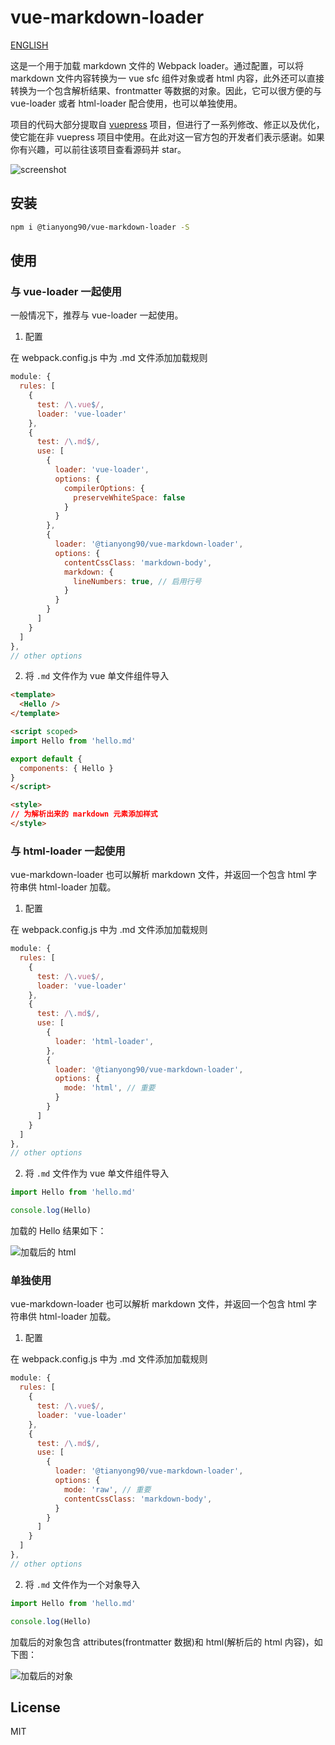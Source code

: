 # vue-markdown-loader

[ENGLISH](./README.md)

这是一个用于加载 markdown 文件的 Webpack loader。通过配置，可以将 markdown 文件内容转换为一 vue sfc 组件对象或者 html 内容，此外还可以直接转换为一个包含解析结果、frontmatter 等数据的对象。因此，它可以很方便的与 vue-loader 或者 html-loader 配合使用，也可以单独使用。

项目的代码大部分提取自 [vuepress](https://github.com/vuejs/vuepress) 项目，但进行了一系列修改、修正以及优化，使它能在非 vuepress 项目中使用。在此对这一官方包的开发者们表示感谢。如果你有兴趣，可以前往该项目查看源码并 star。

![screenshot](./images/screenshot.png)

## 安装

```bash
npm i @tianyong90/vue-markdown-loader -S
```

## 使用

### 与 vue-loader 一起使用

一般情况下，推荐与 vue-loader 一起使用。

1. 配置

在 webpack.config.js 中为 .md 文件添加加载规则

```js
module: {
  rules: [
    {
      test: /\.vue$/,
      loader: 'vue-loader'
    },
    {
      test: /\.md$/,
      use: [
        {
          loader: 'vue-loader',
          options: {
            compilerOptions: {
              preserveWhiteSpace: false
            }
          }
        },
        {
          loader: '@tianyong90/vue-markdown-loader',
          options: {
            contentCssClass: 'markdown-body',
            markdown: {
              lineNumbers: true, // 启用行号
            }
          }
        }
      ]
    }
  ]
},
// other options
```

2. 将 `.md` 文件作为 vue 单文件组件导入

```html
<template>
  <Hello />
</template>

<script scoped>
import Hello from 'hello.md'

export default {
  components: { Hello }
}
</script>

<style>
// 为解析出来的 markdown 元素添加样式
</style>
```

### 与 html-loader 一起使用

vue-markdown-loader 也可以解析 markdown 文件，并返回一个包含 html 字符串供 html-loader 加载。

1. 配置

在 webpack.config.js 中为 .md 文件添加加载规则

```js
module: {
  rules: [
    {
      test: /\.vue$/,
      loader: 'vue-loader'
    },
    {
      test: /\.md$/,
      use: [
        {
          loader: 'html-loader',
        },
        {
          loader: '@tianyong90/vue-markdown-loader',
          options: {
            mode: 'html', // 重要
          }
        }
      ]
    }
  ]
},
// other options
```

2. 将 `.md` 文件作为 vue 单文件组件导入

```js
import Hello from 'hello.md'

console.log(Hello)
```

加载的 Hello 结果如下：

![加载后的 html](./images/md-html-string.png)

### 单独使用

vue-markdown-loader 也可以解析 markdown 文件，并返回一个包含 html 字符串供 html-loader 加载。

1. 配置

在 webpack.config.js 中为 .md 文件添加加载规则

```js
module: {
  rules: [
    {
      test: /\.vue$/,
      loader: 'vue-loader'
    },
    {
      test: /\.md$/,
      use: [
        {
          loader: '@tianyong90/vue-markdown-loader',
          options: {
            mode: 'raw', // 重要
            contentCssClass: 'markdown-body',
          }
        }
      ]
    }
  ]
},
// other options
```

2. 将 `.md` 文件作为一个对象导入

```js
import Hello from 'hello.md'

console.log(Hello)
```

加载后的对象包含 attributes(frontmatter 数据)和 html(解析后的 html 内容)，如下图：

![加载后的对象](./images/md-raw-object.png)

## License

MIT
